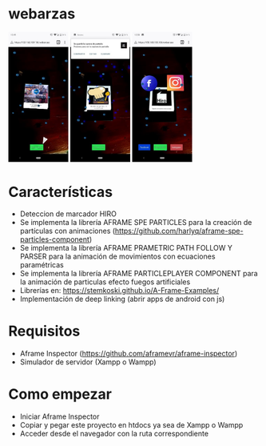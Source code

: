 # webarzas
<div> 
<img width="120" src="capturas/1.jpg" >
<img width="120" src="capturas/2.jpg" >
<img width="120" src="capturas/3.jpg" >
</div>


# Características
  - Deteccion de marcador HIRO
  - Se implementa la librería AFRAME SPE PARTICLES para la creación de partículas con animaciones
  (https://github.com/harlyq/aframe-spe-particles-component)  
  - Se implementa la librería AFRAME PRAMETRIC PATH FOLLOW Y PARSER para la animación de movimientos con ecuaciones paramétricas  
  - Se implementa la librería AFRAME PARTICLEPLAYER COMPONENT para la animación de particulas efecto fuegos artificiales
  - Librerías en: https://stemkoski.github.io/A-Frame-Examples/
  - Implementación de deep linking (abrir apps de android con js)
# Requisitos

  - Aframe Inspector (https://github.com/aframevr/aframe-inspector) 
  - Simulador de servidor (Xampp o Wampp)

# Como empezar
  - Iniciar Aframe Inspector
  - Copiar y pegar este proyecto en htdocs ya sea de Xampp o Wampp
  - Acceder desde el navegador con la ruta correspondiente
